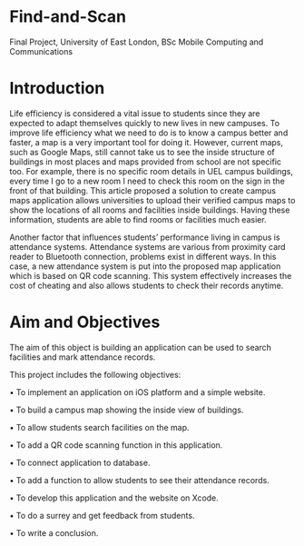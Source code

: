 # Find-and-Scan
Final Project, University of East London, BSc Mobile Computing and Communications

# Introduction
Life efficiency is considered a vital issue to students since they are expected to adapt themselves quickly to new lives in new campuses. To improve life efficiency what we need to do is to know a campus better and faster, a map is a very important tool for doing it. However, current maps, such as Google Maps, still cannot take us to see the inside structure of buildings in most places and maps provided from school are not specific too. For example, there is no specific room details in UEL campus buildings, every time I go to a new room I need to check this room on the sign in the front of that building. This article proposed a solution to create campus maps application allows universities to upload their verified campus maps to show the locations of all rooms and facilities inside buildings. Having these information, students are able to find rooms or facilities much easier.

Another factor that influences students’ performance living in campus is attendance systems. Attendance systems are various from proximity card reader to Bluetooth connection, problems exist in different ways. In this case, a new attendance system is put into the proposed map application which is based on QR code scanning. This system effectively increases the cost of cheating and also allows students to check their records anytime.

# Aim and Objectives
The aim of this object is building an application can be used to search facilities and mark attendance records.

This project includes the following objectives:

• To implement an application on iOS platform and a simple website.

• To build a campus map showing the inside view of buildings.

• To allow students search facilities on the map.

• To add a QR code scanning function in this application.

• To connect application to database.

• To add a function to allow students to see their attendance records.

• To develop this application and the website on Xcode.

• To do a surrey and get feedback from students.

• To write a conclusion.

